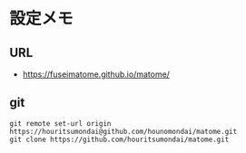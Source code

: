 # 設定メモ

## URL
  - https://fuseimatome.github.io/matome/

## git
``` 
git remote set-url origin https://houritsumondai@github.com/hounomondai/matome.git
git clone https://github.com/houritsumondai/matome.git
```

